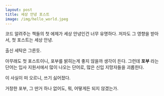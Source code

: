 ```yaml
---
layout: post
title: 세상 안녕 포스트
image: /img/hello_world.jpeg
---
```


코드 알려주는 책들의 첫 에제가 세상 안녕인건 너무 유명하다.
저자도 그 영향을 받아서, 첫 포스트는 세상 안녕.

출신 세탁은 그른듯.

아무래도 첫 포스트이니, 포부를 밝히는게 좋지 않을까 생각이 든다.
그런데 **포부** 라는 단어는 입사 지원서에서 많이 나오는 단어로,
많은 신입 지망자들을 괴롭힌다.

이 사실이 떠 오르니, 쓰기 싫어졌다.

거창한 포부, 그 딴거 하나 없어도, 뭐, 어떻게든 되지 않겠는가.